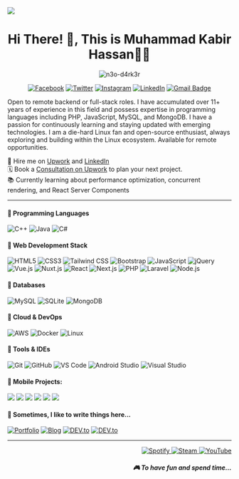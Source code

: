 [![](https://raw.githubusercontent.com/adamlston/admalston/master/profile_light.gif)]()<!-- If you want the template for my gif, email me! -->
<h1 align='center'>Hi There! 👋, This is Muhammad Kabir Hassan👩‍💻</h1>
<p align='center'></p>
<p align='center'>
 <img src="https://visitor-badge.laobi.icu/badge?page_id=page.id" alt="n3o-d4rk3r"/>
</p>


<p align='center'>
 <a href="https://www.facebook.com/ictd.kabir" target="_blank"><img src="https://img.shields.io/badge/Facebook-%231877F2.svg?&amp;style=flat-square&amp;logo=facebook&amp;logoColor=white" alt="Facebook"></a> <a href="https://twitter.com/ictd_kabir" target="_blank"><img src="https://img.shields.io/badge/twitter-%231DA1F2.svg?&amp;style=flat-square&amp;logo=linkedin&amp;logoColor=white" alt="Twitter"></a> <a href="https://www.instagram.com/ictd.kabir" target="_blank"><img src="https://img.shields.io/badge/Instagram-%23E4405F.svg?&amp;style=flat-square&amp;logo=instagram&amp;logoColor=white" alt="Instagram"></a> <a href="https://www.linkedin.com/in/ictd-kabir/" target="_blank"><img src="https://img.shields.io/badge/LinkedIn-%230077B5.svg?&amp;style=flat-square&amp;logo=linkedin&amp;logoColor=white" alt="LinkedIn"></a> <a href="mailto:ictd.kabir@gmail.com"><img src="https://img.shields.io/badge/-Gmail-c14438?style=flat-square&amp;logo=Gmail&amp;logoColor=white&amp;link=mailto:ictd.kabir@gmail.com" alt="Gmail Badge"></a>
</p>

Open to remote backend or full-stack roles. I have accumulated over 11+ years of experience in this field and possess expertise in programming languages including PHP, JavaScript, MySQL, and MongoDB. I have a passion for continuously learning and staying updated with emerging technologies. I am a die-hard Linux fan and open-source enthusiast, always exploring and building within the Linux ecosystem. Available for remote opportunities.

🔭 Hire me on [Upwork](https://www.upwork.com/freelancers/~0195159b2d076dcbc4) and [LinkedIn](https://www.linkedin.com/in/kabirpofficial/)  
🗓️ Book a [Consultation on Upwork](https://www.upwork.com/services/product/development-it-md-kabir-1482729912155119616?ref=project_share) to plan your next project.  
📚 Currently learning about performance optimization, concurrent rendering, and React Server Components

---

<h4>💬 Programming Languages</h4>

![C++](https://img.shields.io/badge/-C++-FF7F50?&logo=c%2b%2b&logoColor=white)
![Java](https://img.shields.io/badge/-Java-007396?&logo=java&logoColor=white)
![C#](https://img.shields.io/badge/-C%23-239120?logo=c-sharp&logoColor=white)

<h4>💬 Web Development Stack</h4>

![HTML5](https://img.shields.io/badge/-HTML5-E34F26?logo=html5&logoColor=white)
![CSS3](https://img.shields.io/badge/-CSS3-1572B6?logo=css3&logoColor=white)
![Tailwind CSS](https://img.shields.io/badge/-Tailwind-38B2AC?logo=tailwind-css&logoColor=white)
![Bootstrap](https://img.shields.io/badge/-Bootstrap-563D7C?logo=bootstrap&logoColor=white)
![JavaScript](https://img.shields.io/badge/-Javascript-F7DF1E?logo=javascript&logoColor=black)
![jQuery](https://img.shields.io/badge/-jQuery-0769AD?logo=jquery&logoColor=white)
![Vue.js](https://img.shields.io/badge/-Vue-4FC08D?logo=vue.js&logoColor=white)
![Nuxt.js](https://img.shields.io/badge/-Nuxt-00C58E?logo=nuxt.js&logoColor=white)
![React](https://img.shields.io/badge/-React-61DAFB?logo=react&logoColor=black)
![Next.js](https://img.shields.io/badge/-Next.js-000000?logo=next.js&logoColor=white)
![PHP](https://img.shields.io/badge/-PHP-777BB4?logo=php&logoColor=white)
![Laravel](https://img.shields.io/badge/-Laravel-FF2D20?logo=laravel&logoColor=white)
![Node.js](https://img.shields.io/badge/-Node.js-339933?logo=node.js&logoColor=white)

<h4>💬 Databases</h4>

![MySQL](https://img.shields.io/badge/-MySQL-4479A1?logo=mysql&logoColor=white)
![SQLite](https://img.shields.io/badge/-SQLite-003B57?logo=sqlite&logoColor=white)
![MongoDB](https://img.shields.io/badge/-MongoDB-47A248?logo=mongodb&logoColor=white)

<h4>💬 Cloud & DevOps</h4>

![AWS](https://img.shields.io/badge/-AWS-232F3E?logo=amazon-aws&logoColor=white)
![Docker](https://img.shields.io/badge/-Docker-2496ED?style=flat&logo=docker&logoColor=FFFFFF)
![Linux](https://img.shields.io/badge/-Linux-FCC624?style=flat&logo=linux&logoColor=000000)

<h4>💬 Tools & IDEs</h4>

![Git](https://img.shields.io/badge/-Git-F05032?logo=git&logoColor=white)
![GitHub](https://img.shields.io/badge/-GitHub-181717?logo=github&logoColor=white)
![VS Code](https://img.shields.io/badge/-VSCode-007ACC?logo=visual-studio-code&logoColor=white)
![Android Studio](https://img.shields.io/badge/-Android_Studio-3DDC84?logo=android-studio&logoColor=white)
![Visual Studio](https://img.shields.io/badge/-Visual_Studio-5C2D91?logo=visual-studio&logoColor=white)

<h4>💬 Mobile Projects:</h4>

[![](https://img.shields.io/badge/-🩸%20ABCKids-000)](https://github.com/n3o-d4rk3r/Application-Development-Projects/tree/master/Android%20Studio%20Projects/ABCKids)
[![](https://img.shields.io/badge/-🌊%20Pukki%20Fly-000)](https://github.com/n3o-d4rk3r/Application-Development-Projects/tree/master/Android%20Studio%20Projects/PukkiFly)
[![](https://img.shields.io/badge/-🗂%20QR%20Scanner%20-000)](https://github.com/n3o-d4rk3r/Application-Development-Projects/tree/master/Android%20Studio%20Projects/QRScanner) [![](https://img.shields.io/badge/-💉%20QuoteLOVE%20Pro-000)](https://github.com/n3o-d4rk3r/Application-Development-Projects/tree/master/Android%20Studio%20Projects/QuoteLOVE%20Pro) [![](https://img.shields.io/badge/-🛡%20SpeedMeter%20Pro-000)](https://github.com/n3o-d4rk3r/Application-Development-Projects/tree/master/Android%20Studio%20Projects/SpeeedMeterPro) [![](https://img.shields.io/badge/-🗂%20SUBian%20%20-000)](https://github.com/n3o-d4rk3r/Application-Development-Projects/tree/master/Android%20Studio%20Projects/SUBian)
 
<h4>💬 Sometimes, I like to write things here...</h4>
<a href="https://n3o-d4rk3r.github.io/" target="_blank"><img src="https://img.shields.io/badge/Portfolio-%23000000.svg?&amp;style=flat-square&amp;logo=steam&amp;logoColor=white" alt="Portfolio"></a>
<a href="https://aryankabir.blogspot.com/" target="_blank"><img src="https://img.shields.io/badge/-My%20Blog-%23000000?&amp;style=flat-square&amp;logo=steam&amp;logoColor=white" alt="Blog"></a>
<a href="https://dev.to/n3od4rk3r/" target="_blank"><img src="https://img.shields.io/badge/DEV-%230A0A0A.svg?&amp;style=flat-square&amp;logo=DEV.to&amp;logoColor=white" alt="DEV.to"></a>
<a href="https://medium.com/@n3od4rk3r/" target="_blank"><img src="https://img.shields.io/badge/Medium-%2312100E.svg?&amp;style=flat-square&amp;logo=Medium&amp;logoColor=white" alt="DEV.to"></a>

<hr>
<p align="right">
    <a href="https://open.spotify.com/playlist/2w8GYqYdH6ve3g0nGcJcgE?si=7bCl8yynR2Saz4VPR6mDXQ" target="_blank">
        <img src="https://img.shields.io/badge/Spotify-%231ED760.svg?&amp;style=flat-square&amp;logo=spotify&amp;logoColor=white" alt="Spotify">
    </a>
    <a href="steamcommunity.com/id/n3o-d4rk3r" target="_blank">
        <img src="https://img.shields.io/badge/Steam-%23000000.svg?&amp;style=flat-square&amp;logo=steam&amp;logoColor=white" alt="Steam">
    </a>
    <a href="https://www.youtube.com/@KabirsPlanet" target="_blank">
        <img src="https://img.shields.io/badge/YouTube-%23FF0000.svg?&amp;style=flat-square&amp;logo=youtube&amp;logoColor=white" alt="YouTube">
    </a>
    <h5 align="right">🎮 To have fun and spend time...</h5>
</p>


